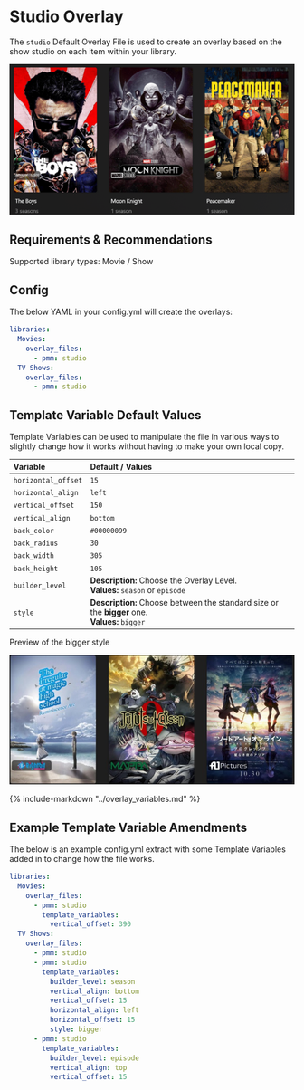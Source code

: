 # Studio Overlay

The `studio` Default Overlay File is used to create an overlay based on the show studio on each item within your library.

![](images/studio.png)

## Requirements & Recommendations

Supported library types: Movie / Show

## Config

The below YAML in your config.yml will create the overlays:

```yaml
libraries:
  Movies:
    overlay_files:
      - pmm: studio
  TV Shows:
    overlay_files:
      - pmm: studio
```

## Template Variable Default Values

Template Variables can be used to manipulate the file in various ways to slightly change how it works without having to make your own local copy.

| Variable            | Default / Values                                                                                 |
|:--------------------|:-------------------------------------------------------------------------------------------------|
| `horizontal_offset` | `15`                                                                                             |
| `horizontal_align`  | `left`                                                                                           |
| `vertical_offset`   | `150`                                                                                            |
| `vertical_align`    | `bottom`                                                                                         |
| `back_color`        | `#00000099`                                                                                      |
| `back_radius`       | `30`                                                                                             |
| `back_width`        | `305`                                                                                            |
| `back_height`       | `105`                                                                                            |
| `builder_level`     | **Description:** Choose the Overlay Level.<br>**Values:** `season` or `episode`                  |
| `style`             | **Description:** Choose between the standard size or the **bigger** one.<br>**Values:** `bigger` |

Preview of the bigger style

![](images/studio_bigger.jpg)

{%
   include-markdown "../overlay_variables.md"
%}

## Example Template Variable Amendments

The below is an example config.yml extract with some Template Variables added in to change how the file works.

```yaml
libraries:
  Movies:
    overlay_files:
      - pmm: studio
        template_variables:
          vertical_offset: 390
  TV Shows:
    overlay_files:
      - pmm: studio
      - pmm: studio
        template_variables:
          builder_level: season
          vertical_align: bottom
          vertical_offset: 15
          horizontal_align: left
          horizontal_offset: 15
          style: bigger
      - pmm: studio
        template_variables:
          builder_level: episode
          vertical_align: top
          vertical_offset: 15
```
